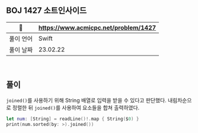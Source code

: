 ## BOJ 1427 소트인사이드

|🔗|https://www.acmicpc.net/problem/1427|
|---|---|
|풀이 언어|Swift|
|풀이 날짜|23.02.22|

</br>


##  풀이 

`joined()`를 사용하기 위해 String 배열로 입력을 받을 수 있다고 판단했다. 내림차순으로 정렬한 뒤 `joined()`를 사용하여 요소들을 합쳐 출력하였다.

```Swift
let num: [String] = readLine()!.map { String($0) }
print(num.sorted(by: >).joined())
```
